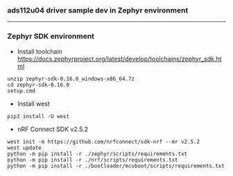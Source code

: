### ads112u04 driver sample dev in Zephyr environment
----
### Zephyr SDK environment
- Install toolchain
<https://docs.zephyrproject.org/latest/develop/toolchains/zephyr_sdk.html>
```
unzip zephyr-sdk-0.16.0_windows-x86_64.7z
cd zephyr-sdk-0.16.0
setup.cmd
```
- Install west
```
pip3 install -U west
```
- nRF Connect SDK v2.5.2
```
west init -m https://github.com/nrfconnect/sdk-nrf --mr v2.5.2
west update
python -m pip install -r ./zephyr/scripts/requirements.txt
python -m pip install -r ./nrf/scripts/requirements.txt
python -m pip install -r ./bootloader/mcuboot/scripts/requirements.txt
```
